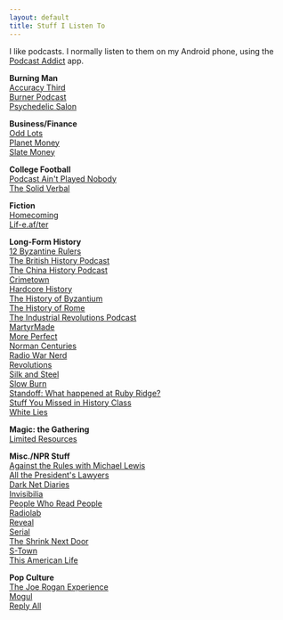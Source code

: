 ```yaml
---
layout: default
title: Stuff I Listen To
---
```


I like podcasts. I normally listen to them on my Android phone, using the [Podcast Addict](https://play.google.com/store/apps/details?id=com.bambuna.podcastaddict) app.

**Burning Man**  
[Accuracy Third](https://accuracythird.com/)  
[Burner Podcast](http://www.burnerpodcast.com/)    
[Psychedelic Salon](https://psychedelicsalon.com/)  

**Business/Finance**  
[Odd Lots](https://www.bloomberg.com/podcasts/odd_lots)  
[Planet Money](http://www.npr.org/podcasts/510289/planet-money/)  
[Slate Money](https://slate.com/podcasts/slate-money)  

**College Football**  
[Podcast Ain't Played Nobody](https://soundcloud.com/aintplayednobody)  
[The Solid Verbal](http://www.solidverbal.com/)  

**Fiction**  
[Homecoming](https://gimletmedia.com/homecoming/)  
[Lif-e.af/ter](http://lif-e.af/ter/)  

**Long-Form History**  
[12 Byzantine Rulers](https://12byzantinerulers.com/)  
[The British History Podcast](https://www.thebritishhistorypodcast.com/)  
[The China History Podcast](https://recordedhistory.net/china-history/)  
[Crimetown](https://gimletmedia.com/show/crimetown/)  
[Hardcore History](http://www.dancarlin.com/hardcore-history-series/)  
[The History of Byzantium](https://thehistoryofbyzantium.com/)  
[The History of Rome](http://www.thehistoryofrome.typepad.com/)  
[The Industrial Revolutions Podcast](https://podcasts.apple.com/us/podcast/the-industrial-revolutions/id1448814454)  
[MartyrMade](http://www.martyrmade.com/)  
[More Perfect](http://www.wnyc.org/shows/radiolabmoreperfect/)  
[Norman Centuries](https://normancenturies.com/)  
[Radio War Nerd](https://www.patreon.com/radiowarnerd)  
[Revolutions](http://www.revolutionspodcast.com/)  
[Silk and Steel](https://www.patreon.com/silknsteel)  
[Slow Burn](https://slate.com/slow-burn)  
[Standoff: What happened at Ruby Ridge?](http://feeds.megaphone.fm/slate-presents)  
[Stuff You Missed in History Class](https://www.missedinhistory.com/)  
[White Lies](https://www.npr.org/podcasts/510343/white-lies)  

**Magic: the Gathering**  
[Limited Resources](http://lrcast.com/)

**Misc./NPR Stuff**  
[Against the Rules with Michael Lewis](https://atrpodcast.com/)  
[All the President's Lawyers](https://www.kcrw.com/news-culture/shows/lrc-presents-all-the-presidents-lawyers)  
[Dark Net Diaries](https://darknetdiaries.com/)  
[Invisibilia](http://www.npr.org/podcasts/510307/invisibilia)  
[People Who Read People](https://open.spotify.com/episode/6PQP6fOKog6DFXuPPJrnpi?si=xkXQfAaxQ8-dsezD4cfskw)  
[Radiolab](http://www.radiolab.org/)  
[Reveal](https://www.revealnews.org/)  
[Serial](https://serialpodcast.org/)  
[The Shrink Next Door](https://www.bloomberg.com/features/the-shrink-next-door/)  
[S-Town](https://stownpodcast.org/)  
[This American Life](https://www.thisamericanlife.org/podcast)  

**Pop Culture**  
[The Joe Rogan Experience](https://www.joerogan.com/)  
[Mogul](https://gimletmedia.com/mogul/)  
[Reply All](https://gimletmedia.com/reply-all/)  
